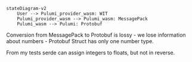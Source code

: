 
```mermaid
stateDiagram-v2
	User --> Pulumi_provider_wasm: WIT
	Pulumi_provider_wasm --> Pulumi_wasm: MessagePack
	Pulumi_wasm --> Pulumi: Protobuf
```


Conversion from MessagePack to Protobuf is lossy - we lose information about numbers - Protobuf Struct has only one number type.

From my tests serde can assign integers to floats, but not in reverse.